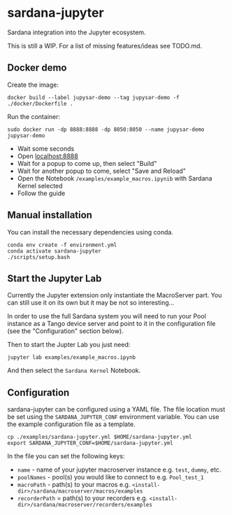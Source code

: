 # sardana-jupyter
Sardana integration into the Jupyter ecosystem.

This is still a WIP. For a list of missing features/ideas see TODO.md.

## Docker demo
Create the image:
```shell
docker build --label jupysar-demo --tag jupysar-demo -f ./docker/Dockerfile .
```

Run the container:
```shell
sudo docker run -dp 8888:8888 -dp 8050:8050 --name jupysar-demo jupysar-demo
```

- Wait some seconds
- Open  [localhost:8888](http://localhost:8888) 
- Wait for a popup to come up, then select "Build"
- Wait for another popup to come, select "Save and Reload"
- Open the Notebook `/examples/example_macros.ipynib` with Sardana Kernel selected
- Follow the guide

## Manual installation

You can install the necessary dependencies using conda. 

```shell
conda env create -f environment.yml
conda activate sardana-jupyter
./scripts/setup.bash
```

## Start the Jupyter Lab

Currently the Jupyter extension only instantiate the MacroServer part. 
You can still use it on its own but it may be not so interesting...

In order to use the full Sardana system you will need to run your Pool
instance as a Tango device server and point to it in the configuration file
(see the "Configuration" section below).

Then to start the Jupter Lab you just need:

```shell
jupyter lab examples/example_macros.ipynb
```

And then select the `Sardana Kernel` Notebook.

## Configuration

sardana-jupyter can be configured using a YAML file.
The file location must be set using the `SARDANA_JUPYTER_CONF` environment variable.
You can use the example configuration file as a template.

```shell
cp ./examples/sardana-jupyter.yml $HOME/sardana-jupyter.yml
export SARDANA_JUPYTER_CONF=$HOME/sardana-jupyter.yml
```

In the file you can set the following keys:

- `name` - name of your jupyter macroserver instance e.g. `test`, `dummy`, etc.
- `poolNames` - pool(s) you would like to connect to e.g. `Pool_test_1`
- `macroPath` - path(s) to your macros e.g. `<install-dir>/sardana/macroserver/macros/examples`
- `recorderPath` = path(s) to your recorders e.g. `<install-dir>/sardana/macroserver/recorders/examples`
